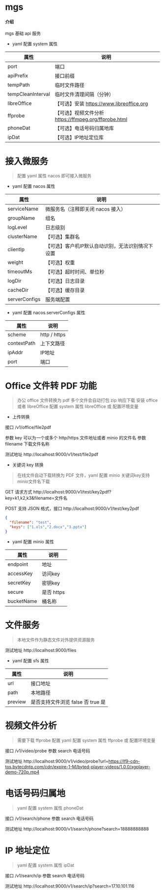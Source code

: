 # mgs

#### 介绍

mgs 基础 api 服务

- yaml 配置 system 属性

| 属性                | 说明                                         |
|-------------------|--------------------------------------------|
| port              | 端口                                         |
| apiPrefix         | 接口前缀                                       |
| tempPath          | 临时文件路径                                     |
| tempCleanInterval | 临时文件清理间隔（分钟）                               |
| libreOffice       | 【可选】安装 https://www.libreoffice.org         |
| ffprobe           | 【可选】视频文件分析 https://ffmpeg.org/ffprobe.html |
| phoneDat          | 【可选】电话号码归属地库                               |
| ipDat             | 【可选】IP地址定位库                                |

# 接入微服务

> 配置 yaml 属性 nacos 即可接入微服务

- yaml 配置 nacos 属性

| 属性            | 说明                        |
|---------------|---------------------------|
| serviceName   | 微服务名（注释即关闭 nacos 接入）      |
| groupName     | 组名                        |
| logLevel      | 日志级别                      |
| clusterName   | 【可选】集群名                   |
| clientIp      | 【可选】客户机IP默认自动识别，无法识别情况下设置 |
| weight        | 【可选】权重                    |
| timeoutMs     | 【可选】超时时间、单位秒              |
| logDir        | 【可选】日志目录                  |
| cacheDir      | 【可选】缓存目录                  |
| serverConfigs | 服务端配置                     |


- yaml 配置 nacos.serverConfigs 属性

| 属性          | 说明           |
|-------------|--------------|
| scheme      | http / https |
| contextPath | 上下文路径        |
| ipAddr      | IP地址         |
| port        | 端口           |


# Office 文件转 PDF 功能

> 办公 office 文件转换为 pdf 多个文件会自动打包 zip 响应下载
> 安装 office 或者 libreOffice 配置 system 属性 libreOffice 或 配置环境变量

- 上传转换

接口 /v1/office/file2pdf

参数 key 可以为一个或多个 http/https 文件地址或者 minio 的文件名
参数 filename 下载文件名称

测试地址  http://localhost:9000/v1/test/file2pdf

- 关键词 key 转换

> 在线文件自动下载转换为 PDF 文件，yaml 配置 minio 关键词key支持minio文件名下载

GET 请求方式  http://localhost:9000/v1/test/key2pdf?key=k1,k2,k3&filename=文件名

POST 支持 JSON 格式，接口 http://localhost:9000/v1/test/key2pdf

```json
{
  "filename": "test",
  "keys": ["1.xls","2.docx","3.pptx"]
}
```

- yaml 配置 minio 属性

| 属性         | 说明       |
|------------|----------|
| endpoint   | 地址       |
| accessKey  | 访问key    |
| secretKey  | 密钥key    |
| secure     | 是否 https |
| bucketName | 桶名称      |

# 文件服务

> 本地文件作为静态文件对外提供资源服务

测试地址  http://localhost:9000/files

- yaml 配置 sfs 属性

| 属性      | 说明                      |
|---------|-------------------------|
| url     | 接口地址                    |
| path    | 本地路径                    |
| preview | 是否支持文件浏览 false 否 true 是 |

# 视频文件分析

> 需要下载 ffprobe 配置 yaml 配置 system 属性 ffprobe 或 配置环境变量

接口 /v1/video/probe
参数 search 电话号码

测试地址  http://localhost:9000/v1/video/probe?url=https://lf9-cdn-tos.bytecdntp.com/cdn/expire-1-M/byted-player-videos/1.0.0/xgplayer-demo-720p.mp4

# 电话号码归属地

> yaml 配置 system 属性 phoneDat

接口 /v1/search/phone
参数 search 电话号码

测试地址  http://localhost:9000/v1/search/phone?search=18888888888

# IP 地址定位

> yaml 配置 system 属性 ipDat

接口 /v1/search/ip
参数 search 电话号码

测试地址  http://localhost:9000/v1/search/ip?search=17.10.101.116



